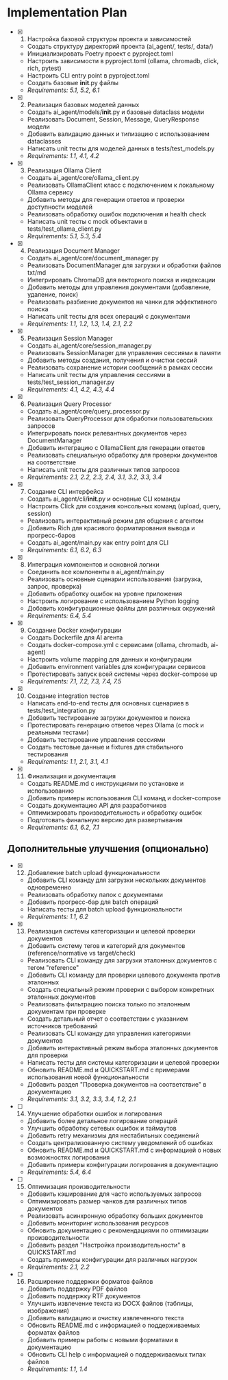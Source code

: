 # Implementation Plan

- [x] 1. Настройка базовой структуры проекта и зависимостей

  - Создать структуру директорий проекта (ai_agent/, tests/, data/)
  - Инициализировать Poetry проект с pyproject.toml
  - Настроить зависимости в pyproject.toml (ollama, chromadb, click, rich, pytest)
  - Настроить CLI entry point в pyproject.toml
  - Создать базовые **init**.py файлы
  - _Requirements: 5.1, 5.2, 6.1_

- [x] 2. Реализация базовых моделей данных

  - Создать ai_agent/models/**init**.py и базовые dataclass модели
  - Реализовать Document, Session, Message, QueryResponse модели
  - Добавить валидацию данных и типизацию с использованием dataclasses
  - Написать unit тесты для моделей данных в tests/test_models.py
  - _Requirements: 1.1, 4.1, 4.2_

- [x] 3. Реализация Ollama Client

  - Создать ai_agent/core/ollama_client.py
  - Реализовать OllamaClient класс с подключением к локальному Ollama сервису
  - Добавить методы для генерации ответов и проверки доступности моделей
  - Реализовать обработку ошибок подключения и health check
  - Написать unit тесты с mock объектами в tests/test_ollama_client.py
  - _Requirements: 5.1, 5.3, 5.4_

- [x] 4. Реализация Document Manager

  - Создать ai_agent/core/document_manager.py
  - Реализовать DocumentManager для загрузки и обработки файлов txt/md
  - Интегрировать ChromaDB для векторного поиска и индексации
  - Добавить методы для управления документами (добавление, удаление, поиск)
  - Реализовать разбиение документов на чанки для эффективного поиска
  - Написать unit тесты для всех операций с документами
  - _Requirements: 1.1, 1.2, 1.3, 1.4, 2.1, 2.2_

- [x] 5. Реализация Session Manager

  - Создать ai_agent/core/session_manager.py
  - Реализовать SessionManager для управления сессиями в памяти
  - Добавить методы создания, получения и очистки сессий
  - Реализовать сохранение истории сообщений в рамках сессии
  - Написать unit тесты для управления сессиями в tests/test_session_manager.py
  - _Requirements: 4.1, 4.2, 4.3, 4.4_

- [x] 6. Реализация Query Processor

  - Создать ai_agent/core/query_processor.py
  - Реализовать QueryProcessor для обработки пользовательских запросов
  - Интегрировать поиск релевантных документов через DocumentManager
  - Добавить интеграцию с OllamaClient для генерации ответов
  - Реализовать специальную обработку для проверки документов на соответствие
  - Написать unit тесты для различных типов запросов
  - _Requirements: 2.1, 2.2, 2.3, 2.4, 3.1, 3.2, 3.3, 3.4_

- [x] 7. Создание CLI интерфейса

  - Создать ai_agent/cli/**init**.py и основные CLI команды
  - Настроить Click для создания консольных команд (upload, query, session)
  - Реализовать интерактивный режим для общения с агентом
  - Добавить Rich для красивого форматирования вывода и прогресс-баров
  - Создать ai_agent/main.py как entry point для CLI
  - _Requirements: 6.1, 6.2, 6.3_

- [x] 8. Интеграция компонентов и основной логики

  - Соединить все компоненты в ai_agent/main.py
  - Реализовать основные сценарии использования (загрузка, запрос, проверка)
  - Добавить обработку ошибок на уровне приложения
  - Настроить логирование с использованием Python logging
  - Добавить конфигурационные файлы для различных окружений
  - _Requirements: 6.4, 5.4_

- [x] 9. Создание Docker конфигурации

  - Создать Dockerfile для AI агента
  - Создать docker-compose.yml с сервисами (ollama, chromadb, ai-agent)
  - Настроить volume mapping для данных и конфигурации
  - Добавить environment variables для конфигурации сервисов
  - Протестировать запуск всей системы через docker-compose up
  - _Requirements: 7.1, 7.2, 7.3, 7.4, 7.5_

- [x] 10. Создание integration тестов

  - Написать end-to-end тесты для основных сценариев в tests/test_integration.py
  - Добавить тестирование загрузки документов и поиска
  - Протестировать генерацию ответов через Ollama (с mock и реальными тестами)
  - Добавить тестирование управления сессиями
  - Создать тестовые данные и fixtures для стабильного тестирования
  - _Requirements: 1.1, 2.1, 3.1, 4.1_

- [x] 11. Финализация и документация
  - Создать README.md с инструкциями по установке и использованию
  - Добавить примеры использования CLI команд и docker-compose
  - Создать документацию API для разработчиков
  - Оптимизировать производительность и обработку ошибок
  - Подготовать финальную версию для развертывания
  - _Requirements: 6.1, 6.2, 7.1_

## Дополнительные улучшения (опционально)

- [x] 12. Добавление batch upload функциональности

  - Добавить CLI команду для загрузки нескольких документов одновременно
  - Реализовать обработку папок с документами
  - Добавить прогресс-бар для batch операций
  - Написать тесты для batch upload функциональности
  - _Requirements: 1.1, 6.2_

- [x] 13. Реализация системы категоризации и целевой проверки документов

  - Добавить систему тегов и категорий для документов (reference/normative vs target/check)
  - Реализовать CLI команду для загрузки эталонных документов с тегом "reference"
  - Добавить CLI команду для проверки целевого документа против эталонных
  - Создать специальный режим проверки с выбором конкретных эталонных документов
  - Реализовать фильтрацию поиска только по эталонным документам при проверке
  - Создать детальный отчет о соответствии с указанием источников требований
  - Реализовать CLI команду для управления категориями документов
  - Добавить интерактивный режим выбора эталонных документов для проверки
  - Написать тесты для системы категоризации и целевой проверки
  - Обновить README.md и QUICKSTART.md с примерами использования новой функциональности
  - Добавить раздел "Проверка документов на соответствие" в документацию
  - _Requirements: 3.1, 3.2, 3.3, 3.4, 1.2, 2.1_

- [ ] 14. Улучшение обработки ошибок и логирования

  - Добавить более детальное логирование операций
  - Улучшить обработку сетевых ошибок и таймаутов
  - Добавить retry механизмы для нестабильных соединений
  - Создать централизованную систему уведомлений об ошибках
  - Обновить README.md и QUICKSTART.md с информацией о новых возможностях логирования
  - Добавить примеры конфигурации логирования в документацию
  - _Requirements: 5.4, 6.4_

- [ ] 15. Оптимизация производительности

  - Добавить кэширование для часто используемых запросов
  - Оптимизировать размер чанков для различных типов документов
  - Реализовать асинхронную обработку больших документов
  - Добавить мониторинг использования ресурсов
  - Обновить документацию с рекомендациями по оптимизации производительности
  - Добавить раздел "Настройка производительности" в QUICKSTART.md
  - Создать примеры конфигурации для различных нагрузок
  - _Requirements: 2.1, 2.2_

- [ ] 16. Расширение поддержки форматов файлов
  - Добавить поддержку PDF файлов
  - Добавить поддержку RTF документов
  - Улучшить извлечение текста из DOCX файлов (таблицы, изображения)
  - Добавить валидацию и очистку извлеченного текста
  - Обновить README.md с информацией о поддерживаемых форматах файлов
  - Добавить примеры работы с новыми форматами в документацию
  - Обновить CLI help с информацией о поддерживаемых типах файлов
  - _Requirements: 1.1, 1.4_
